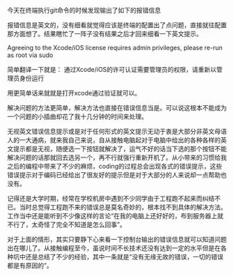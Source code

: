 今天在终端执行git命令的时候发现输出了如下的报错信息

报错信息是英文的，没有细看就觉得应该是终端的配置出了点问题，直接就往配置那方面想了。结果瞎忙了一阵子没有结果之后才回来细看一下英文提示。

Agreeing to the Xcode/iOS license requires admin privileges, please re-run as root via sudo

简单翻译一下就是：
通过Xcode/iOS的许可认证需要管理员的权限，请重新以管理员身份运行

用更简单话来就就是打开xcode通过验证就可以。

解决问题的方法更简单，解决方法也直接在错误信息当是。可以说这根本不能成为一个问题的小插曲却花了我十几分钟的时间来处理。

无视英文错误信息提示或是对于任何形式的英文提示无动于衷是大部分非英文母语人的一大通病，就来我自己来说，自从接触电脑起对于电脑中给出的各种各样的英文提示都是无视，随便选一下按钮就解决了，运气不好的话当下选的那个按钮不能解决问题的话那就回去选另一个，再不行就强行重新开机了。从小带来的习惯给我之后的编程中带来了不少的麻烦，coding的过程总会出现各式的错误提示，这些错误提示对于编码已经给出了很友好的提示但是对于大部分的人来说却一点帮助也没有。

记得还是大学时期，经常在学校机房中遇到不少同学由于工程跑不起来而纠结不已。当时总觉得工程跑不来的错误总是莫名奇妙的，根本找不到具体的解决方法。工作当中还是能听到不少像这样的言论“在我的电脑上还好好的，布到服务器上就不行了，太奇怪了完全不知道是怎么回事”。

对于上面的情形，其实只要静下心来看一下控制台输出的错误信息就可以知道问题出在哪儿了。从接触编程至今，虽说时间不长技术还没有达到一定的水平但是在各种坑中还是总结了不少的经验，其中一条就是“没有无缘无故的错误，一切的错误都是有原因的”。

